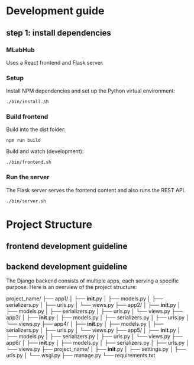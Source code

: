 # Development guide

## step 1: install dependencies


### MLabHub

Uses a React frontend and Flask server.

### Setup

Install NPM dependencies and set up the Python virtual environment:

```
./bin/install.sh
```

### Build frontend

Build into the dist folder:

```
npm run build
```

Build and watch (development):

```
./bin/frontend.sh
```

### Run the server

The Flask server serves the frontend content and also runs the REST API.

```
./bin/server.sh
```





# Project Structure
## frontend development guideline


## backend development guideline
The Django backend consists of multiple apps, each serving a specific purpose. Here is an overview of the project structure:

project_name/
├── app1/
│   ├── __init__.py
│   ├── models.py
│   ├── serializers.py
│   ├── urls.py
│   └── views.py
├── app2/
│   ├── __init__.py
│   ├── models.py
│   ├── serializers.py
│   ├── urls.py
│   └── views.py
├── app3/
│   ├── __init__.py
│   ├── models.py
│   ├── serializers.py
│   ├── urls.py
│   └── views.py
├── app4/
│   ├── __init__.py
│   ├── models.py
│   ├── serializers.py
│   ├── urls.py
│   └── views.py
├── app5/
│   ├── __init__.py
│   ├── models.py
│   ├── serializers.py
│   ├── urls.py
│   └── views.py
├── app6/
│   ├── __init__.py
│   ├── models.py
│   ├── serializers.py
│   ├── urls.py
│   └── views.py
├── project_name/
│   ├── __init__.py
│   ├── settings.py
│   ├── urls.py
│   └── wsgi.py
├── manage.py
└── requirements.txt


